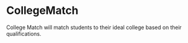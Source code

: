 # CollegeMatch
College Match will match students to their ideal college based on their qualifications.
